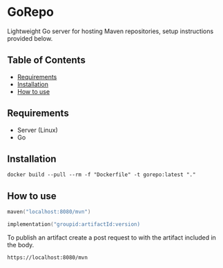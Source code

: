 # GoRepo
Lightweight Go server for hosting Maven repositories, setup instructions provided below.

## Table of Contents
- [Requirements](#requirements)
- [Installation](#installation)
- [How to use](#)

## Requirements
- Server (Linux)
- Go

## Installation
```docker
docker build --pull --rm -f "Dockerfile" -t gorepo:latest "."
```

## How to use
```kts
maven("localhost:8080/mvn")
```

```kts
implementation("groupid:artifactId:version)
```

To publish an artifact create a post request to with the artifact included in the body.
```xml
https://localhost:8080/mvn
```

